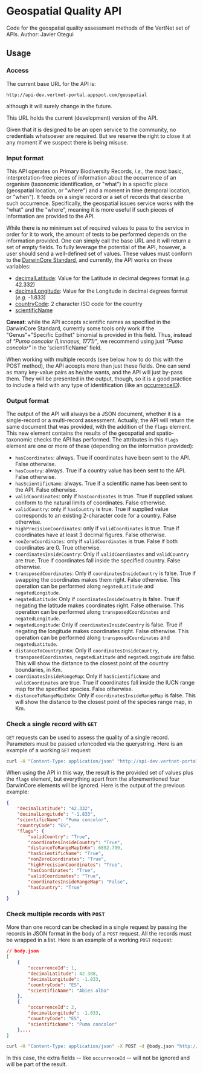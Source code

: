 # Geospatial Quality API

Code for the geospatial quality assessment methods of the VertNet set of APIs.
Author: Javier Otegui

## Usage

### Access

The current base URL for the API is:

	http://api-dev.vertnet-portal.appspot.com/geospatial

although it will surely change in the future.

This URL holds the current (development) version of the API.

Given that it is designed to be an open service to the community, no credentials whatsoever are required. But we reserve the right to close it at any moment if we suspect there is being misuse.

### Input format

This API operates on Primary Biodiversity Records, *i.e.*, the most basic, interpretation-free pieces of information about the occurrence of an organism (taxonomic identification, or "what") in a specific place (geospatial location, or "where") and a moment in time (temporal location, or "when"). It feeds on a single record or a set of records that describe such occurrence. Specifically, the geospatial issues service works with the "what" and the "where", meaning it is more useful if such pieces of information are provided to the API.

While there is no minimum set of required values to pass to the service in order for it to work, the amount of tests to be performed depends on the information provided. One can simply call the base URL and it will return a set of empty fields. To fully leverage the potential of the API, however, a user should send a well-defined set of values. These values must conform to the [DarwinCore Standard](http://rs.tdwg.org/dwc/terms/index.htm), and currently, the API works on these variables:

* [decimalLatitude](http://rs.tdwg.org/dwc/terms/index.htm#decimalLatitude): Value for the Latitude in decimal degrees format (*e.g.* 42.332)
* [decimalLongitude](http://rs.tdwg.org/dwc/terms/index.htm#decimalLongitude): Value for the Longitude in decimal degrees format (*e.g.* -1.833)
* [countryCode](http://rs.tdwg.org/dwc/terms/index.htm#countryCode): 2 character ISO code for the country
* [scientificName](http://rs.tdwg.org/dwc/terms/index.htm#scientificName)

**Caveat**: while the API accepts scientific names as specified in the DarwinCore Standard, currently some tools only work if the "Genus"+"Specific Epithet" binomial is provided in this field. Thus, instead of *"Puma concolor (Linnaeus, 1771)"*, we recommend using just *"Puma concolor"* in the 'scientificName' field.

When working with multiple records (see below how to do this with the POST method), the API accepts more than just these fields. One can send as many key-value pairs as he/she wants, and the API will just by-pass them. They will be presented in the output, though, so it is a good practice to include a field with any type of identification (like an [occurrenceID](http://rs.tdwg.org/dwc/terms/index.htm#occurrenceID)).

### Output format

The output of the API will always be a JSON document, whether it is a single-record or a multi-record assessment. Actually, the API will return the same document that was provided, with the addition of the `flags` element. This new element contains the results of the geospatial and spatio-taxonomic checks the API has performed. The attributes in this `flags` element are one or more of these (depending on the information provided):

* `hasCoordinates`: always. True if coordinates have been sent to the API. False otherwise.
* `hasCountry`: always. True if a country value has been sent to the API. False otherwise.
* `hasScientificName`: always. True if a scientific name has been sent to the API. False otherwise.
* `validCoordinates`: only if `hasCoordinates` is true. True if supplied values conform to the natural limits of coordinates. False otherwise.
* `validCountry`: only if `hasCountry` is true. True if supplied value corresponds to an existing 2-character code for a country. False otherwise.
* `highPrecisionCoordinates`: only if `validCoordinates` is true. True if coordinates have at least 3 decimal figures. False otherwise.
* `nonZeroCoordinates`: only if `validCoordinates` is true. False if both coordinates are 0. True otherwise.
* `coordinatesInsideCountry`: Only if `validCoordinates` and `validCountry` are true. True if coordinates fall inside the specified country. False otherwise.
* `transposedCoordinates`: Only if `coordinatesInsideCountry` is false. True if swapping the coordinates makes them right. False otherwise. This operation can be performed along `negatedLatitude` and `negatedLongitude`.
* `negatedLatitude`: Only if `coordinatesInsideCountry` is false. True if negating the latitude makes coordinates right. False otherwise. This operation can be performed along `transposedCoordinates` and `negatedLongitude`.
* `negatedLongitude`: Only if `coordinatesInsideCountry` is false. True if negating the longitude makes coordinates right. False otherwise. This operation can be performed along `transposedCoordinates` and `negatedLatitude`.
* `distanceToCountryInKm`: Only if `coordinatesInsideCountry`, `transposedCoordinates`, `negatedLatitude` and `negatedLongitude` are false. This will show the distance to the closest point of the country boundaries, in Km.
* `coordinatesInsideRangeMap`: Only if `hasScientificName` and `validCoordinates` are true. True if coordinates fall inside the IUCN range map for the specified species. False otherwise.
* `distanceToRangeMapInKm`: Only if `coordinatesInsideRangeMap` is false. This will show the distance to the closest point of the species range map, in Km.

### Check a single record with `GET`

`GET` requests can be used to assess the quality of a single record. Parameters must be passed urlencoded via the querystring. Here is an example of a working `GET` request:

```bash
curl -H "Content-Type: application/json" "http://api-dev.vertnet-portal.appspot.com/geospatial?decimalLatitude=42.332&decimalLongitude=-1.833&countryCode=ES&scientificName=Puma%20concolor"
```

When using the API in this way, the result is the provided set of values plus the `flags` element, but everything apart from the aforementioned four DarwinCore elements will be ignored. Here is the output of the previous example:

```json
{
	"decimalLatitude": "42.332",
    "decimalLongitude": "-1.833",
	"scientificName": "Puma concolor",
    "countryCode": "ES",
    "flags": {
    	"validCountry": "True",
        "coordinatesInsideCountry": "True",
        "distanceToRangeMapInKm": 6892.799,
        "hasScientificName": "True",
        "nonZeroCoordinates": "True",
        "highPrecisionCoordinates": "True",
        "hasCoordinates": "True",
        "validCoordinates": "True",
        "coordinatesInsideRangeMap": "False",
        "hasCountry": "True"
    }
}
```

### Check multiple records with `POST`

More than one record can be checked in a single request by passing the records in JSON format in the body of a `POST` request. All the records must be wrapped in a list. Here is an example of a working `POST` request:

```json
// body.json
[
    {
        "occurrenceId": 1,
        "decimalLatitude": 42.388,
        "decimalLongitude": -1.833,
        "countryCode": "ES",
        "scientificName": "Abies alba"
    },
    {
        "occurrenceId": 2,
        "decimalLongitude": -1.833,
        "countryCode": "ES",
        "scientificName": "Puma concolor"
    },...
]
```

```bash
curl -H "Content-Type: application/json" -X POST -d @body.json "http://api-dev.vertnet-portal.appspot.com/geospatial"
```

In this case, the extra fields -- like `occurrenceId` -- will not be ignored and will be part of the result.